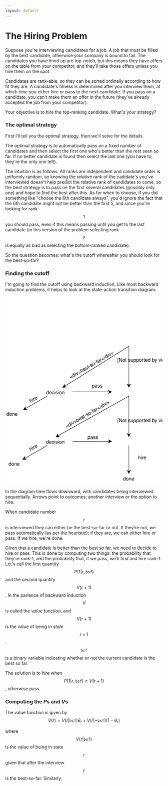 ```yaml
---
layout: default
---
```


# The Hiring Problem

Suppose you're interviewing candidates for a job.  A job that _must_ be filled by the best candidate, otherwise your company is bound to fail.  The candidates you have lined up are top-notch, but this means they have offers on the table from your competitor, and they'll take those offers unless you hire them on the spot.

Candidates are rank-able, so they can be sorted ordinally according to how fit they are.  A candidate's fitness is determined after you interview them, at which time you either hire or pass to the next candidate.  If you pass on a candidate, you can't make them an offer in the future (they've already accepted the job from your competitor).

Your objective is to hire the top-ranking candidate.  What's your strategy?

### The optimal strategy

First I'll tell you the optimal strategy, then we'll solve for the details.

The optimal strategy is to automatically pass on a fixed number of candidates and then select the first one who's better than the rest seen so far.  If no better candidate is found then select the last one (you have to, they're the only one left).

The intuition is as follows: All ranks are independent and candidate order is uniformly random, so knowing the relative rank of the cadidate's you've interviewed doesn't help predict the relative rank of candidates to come, so the best strategy is to pass on the first several candidates (possibly only one) and hope to find the best after this.  As for when to choose, if you did something like "choose the 6th candidate always", you'd ignore the fact that the 6th candidate might not be better than the first 5, and since you're looking for rank-$$1$$ you should pass, even if this means passing until you get to the last candidate (in this version of the problem selecting rank-$$2$$ is equally as bad as selecting the bottom-ranked candidate).

So the question becomes: what's the cutoff whereafter you should look for the best-so-far?

### Finding the cutoff

I'm going to find the cutoff using backward induction.  Like most backward induction problems, it helps to look at the state-action transition diagram:

<center><img src="hiring-problem/state-action-diagram.svg" type="image/svg+xml"></center>

In the diagram time flows downward, with candidates being interviewed sequentially. Arrows point to outcomes; another interview or the option to hire.

When candidate number $$r$$ is interviewed they can either be the best-so-far or not.  If they're not, we pass automatically (as per the heuristic); if they are, we can either hire or pass.  If we hire, we're done.

Given that a candidate is better than the best so far, we need to decide to hire or pass.  This is done by computing two things: the probability that they're rank-1, and the probability that, if we pass, we'll find and hire rank-1.  Let's call the first quantity $$P(1|r,\texttt{bsf})$$ and the second quantity $$V(r+1)$$.  In the parlance of backward induction $$V$$ is called the _value function_, and $$V(r+1)$$ is the value of being in _state_ $$r+1$$.  $$\texttt{bsf}$$ is a binary variable indicating whether or not the current candidate is the best so far.

The solution is to hire when $$P(1|r,\texttt{bsf}) \ge V(r+1)$$, otherwise pass.

### Computing the $P$s and $V$s

The value function is given by $$V(r) = V(r|\texttt{bsf})\theta_r + V(r|\neg\texttt{bsf})(1-\theta_r)$$

where $$V(r|\texttt{bsf})$$ is the value of being in state $$r$$ given that after the interview $$r$$ is the best-so-far.  Similarly, 



